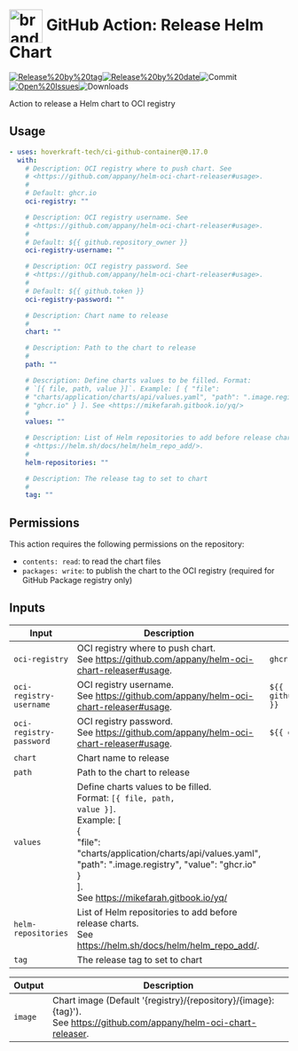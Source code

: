 <!-- start title -->

# <img src=".github/ghadocs/branding.svg" width="60px" align="center" alt="branding<icon:upload-cloud color:gray-dark>" /> GitHub Action: Release Helm Chart

<!-- end title -->
<!--
// jscpd:ignore-start
-->
<!-- start badges -->

<a href="https%3A%2F%2Fgithub.com%2Fhoverkraft-tech%2Fci-github-container%2Freleases%2Flatest"><img src="https://img.shields.io/github/v/release/hoverkraft-tech/ci-github-container?display_name=tag&sort=semver&logo=github&style=flat-square" alt="Release%20by%20tag" /></a><a href="https%3A%2F%2Fgithub.com%2Fhoverkraft-tech%2Fci-github-container%2Freleases%2Flatest"><img src="https://img.shields.io/github/release-date/hoverkraft-tech/ci-github-container?display_name=tag&sort=semver&logo=github&style=flat-square" alt="Release%20by%20date" /></a><img src="https://img.shields.io/github/last-commit/hoverkraft-tech/ci-github-container?logo=github&style=flat-square" alt="Commit" /><a href="https%3A%2F%2Fgithub.com%2Fhoverkraft-tech%2Fci-github-container%2Fissues"><img src="https://img.shields.io/github/issues/hoverkraft-tech/ci-github-container?logo=github&style=flat-square" alt="Open%20Issues" /></a><img src="https://img.shields.io/github/downloads/hoverkraft-tech/ci-github-container/total?logo=github&style=flat-square" alt="Downloads" />

<!-- end badges -->
<!--
// jscpd:ignore-end
-->
<!-- start description -->

Action to release a Helm chart to OCI registry

<!-- end description -->
<!-- start contents -->
<!-- end contents -->

## Usage

<!-- start usage -->

```yaml
- uses: hoverkraft-tech/ci-github-container@0.17.0
  with:
    # Description: OCI registry where to push chart. See
    # <https://github.com/appany/helm-oci-chart-releaser#usage>.
    #
    # Default: ghcr.io
    oci-registry: ""

    # Description: OCI registry username. See
    # <https://github.com/appany/helm-oci-chart-releaser#usage>.
    #
    # Default: ${{ github.repository_owner }}
    oci-registry-username: ""

    # Description: OCI registry password. See
    # <https://github.com/appany/helm-oci-chart-releaser#usage>.
    #
    # Default: ${{ github.token }}
    oci-registry-password: ""

    # Description: Chart name to release
    #
    chart: ""

    # Description: Path to the chart to release
    #
    path: ""

    # Description: Define charts values to be filled. Format:
    # `[{ file, path, value }]`. Example: [ { "file":
    # "charts/application/charts/api/values.yaml", "path": ".image.registry", "value":
    # "ghcr.io" } ]. See <https://mikefarah.gitbook.io/yq/>
    #
    values: ""

    # Description: List of Helm repositories to add before release charts. See
    # <https://helm.sh/docs/helm/helm_repo_add/>.
    #
    helm-repositories: ""

    # Description: The release tag to set to chart
    #
    tag: ""
```

<!-- end usage -->

## Permissions

This action requires the following permissions on the repository:

- `contents: read`: to read the chart files
- `packages: write`: to publish the chart to the OCI registry (required for GitHub Package registry only)

## Inputs

<!-- start inputs -->

| **Input**                          | **Description**                                                                                                                                                                                                                                                                          | **Default**                                 | **Required** |
| ---------------------------------- | ---------------------------------------------------------------------------------------------------------------------------------------------------------------------------------------------------------------------------------------------------------------------------------------- | ------------------------------------------- | ------------ |
| <code>oci-registry</code>          | OCI registry where to push chart.<br />See <https://github.com/appany/helm-oci-chart-releaser#usage>.                                                                                                                                                                                    | <code>ghcr.io</code>                        | **true**     |
| <code>oci-registry-username</code> | OCI registry username.<br />See <https://github.com/appany/helm-oci-chart-releaser#usage>.                                                                                                                                                                                               | <code>${{ github.repository_owner }}</code> | **true**     |
| <code>oci-registry-password</code> | OCI registry password.<br />See <https://github.com/appany/helm-oci-chart-releaser#usage>.                                                                                                                                                                                               | <code>${{ github.token }}</code>            | **true**     |
| <code>chart</code>                 | Chart name to release                                                                                                                                                                                                                                                                    |                                             | **true**     |
| <code>path</code>                  | Path to the chart to release                                                                                                                                                                                                                                                             |                                             | **true**     |
| <code>values</code>                | Define charts values to be filled.<br />Format: <code>[{ file, path, value }]</code>.<br />Example: [<br /> {<br /> "file": "charts/application/charts/api/values.yaml",<br /> "path": ".image.registry", "value": "ghcr.io"<br /> }<br />].<br />See <https://mikefarah.gitbook.io/yq/> |                                             | **false**    |
| <code>helm-repositories</code>     | List of Helm repositories to add before release charts.<br />See <https://helm.sh/docs/helm/helm_repo_add/>.                                                                                                                                                                             |                                             | **false**    |
| <code>tag</code>                   | The release tag to set to chart                                                                                                                                                                                                                                                          |                                             | **true**     |

<!-- end inputs -->
<!-- start outputs -->

| **Output**         | **Description**                                                                                                              |
| ------------------ | ---------------------------------------------------------------------------------------------------------------------------- |
| <code>image</code> | Chart image (Default '{registry}/{repository}/{image}:{tag}').<br />See <https://github.com/appany/helm-oci-chart-releaser>. |

<!-- end outputs -->
<!-- start [.github/ghadocs/examples/] -->
<!-- end [.github/ghadocs/examples/] -->
